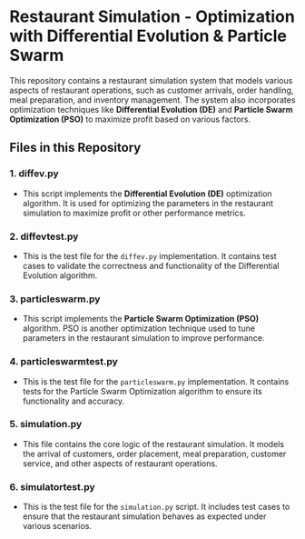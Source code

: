 # Restaurant Simulation - Optimization with Differential Evolution & Particle Swarm

This repository contains a restaurant simulation system that models various aspects of restaurant operations, such as customer arrivals, order handling, meal preparation, and inventory management. The system also incorporates optimization techniques like **Differential Evolution (DE)** and **Particle Swarm Optimization (PSO)** to maximize profit based on various factors.

## Files in this Repository

### 1. **diffev.py**
   - This script implements the **Differential Evolution (DE)** optimization algorithm. It is used for optimizing the parameters in the restaurant simulation to maximize profit or other performance metrics.
   
### 2. **diffevtest.py**
   - This is the test file for the `diffev.py` implementation. It contains test cases to validate the correctness and functionality of the Differential Evolution algorithm.

### 3. **particleswarm.py**
   - This script implements the **Particle Swarm Optimization (PSO)** algorithm. PSO is another optimization technique used to tune parameters in the restaurant simulation to improve performance.

### 4. **particleswarmtest.py**
   - This is the test file for the `particleswarm.py` implementation. It contains tests for the Particle Swarm Optimization algorithm to ensure its functionality and accuracy.

### 5. **simulation.py**
   - This file contains the core logic of the restaurant simulation. It models the arrival of customers, order placement, meal preparation, customer service, and other aspects of restaurant operations.

### 6. **simulatortest.py**
   - This is the test file for the `simulation.py` script. It includes test cases to ensure that the restaurant simulation behaves as expected under various scenarios.

